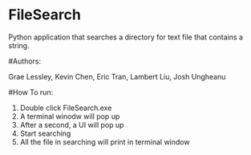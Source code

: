 # FileSearch
Python application that searches a directory for text file that contains a string.

#Authors:

Grae Lessley,	 Kevin Chen,   Eric Tran, 	Lambert Liu, 	Josh Ungheanu

#How To run:

1. Double click FileSearch.exe
2. A terminal winodw will pop up
3. After a second, a UI will pop up
4. Start searching
5. All the file in searching will print in terminal window
